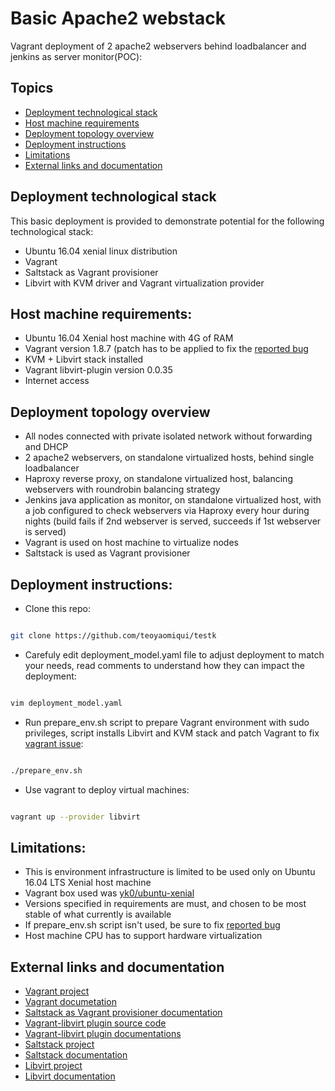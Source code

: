 Basic Apache2 webstack
======================
Vagrant deployment of 2 apache2 webservers behind loadbalancer and jenkins as server monitor(POC):

## Topics

- [Deployment technological stack](#deployment-technological-stack)
- [Host machine requirements](#host-machine-requirements)
- [Deployment topology overview](#deployment-topology-overview)
- [Deployment instructions](#deployment-instructions)
- [Limitations](#limitations)
- [External links and documentation](#external-links-and-documentation)

## Deployment technological stack
This basic deployment is provided to demonstrate potential for the following technological stack:
- Ubuntu 16.04 xenial linux distribution
- Vagrant
- Saltstack as Vagrant provisioner
- Libvirt with KVM driver and Vagrant virtualization provider

## Host machine requirements:
- Ubuntu 16.04 Xenial host machine with 4G of RAM
- Vagrant version 1.8.7 (patch has to be applied to fix the [reported bug](https://github.com/mitchellh/vagrant/issues/8005)
- KVM + Libvirt stack installed
- Vagrant libvirt-plugin version 0.0.35
- Internet access

## Deployment topology overview
- All nodes connected with private isolated network without forwarding and DHCP
- 2 apache2 webservers, on standalone virtualized hosts, behind single loadbalancer
- Haproxy reverse proxy, on standalone virtualized host, balancing webservers with roundrobin balancing strategy
- Jenkins java application as monitor, on standalone virtualized host, with a job configured to check webservers via Haproxy every hour during nights (build fails if 2nd webserver is served, succeeds if 1st webserver is served)
- Vagrant is used on host machine to virtualize nodes
- Saltstack is used as Vagrant provisioner

## Deployment instructions:
- Clone this repo:
```bash

git clone https://github.com/teoyaomiqui/testk
```
- Carefuly edit deployment_model.yaml file to adjust deployment to match your needs, read comments to understand how they can impact the deployment:
```bash

vim deployment_model.yaml
```
- Run prepare_env.sh script to prepare Vagrant environment with sudo privileges, script installs Libvirt and KVM stack and patch Vagrant to fix [vagrant issue](https://github.com/mitchellh/vagrant/issues/8005):
```bash

./prepare_env.sh
```
- Use vagrant to deploy virtual machines:
```bash

vagrant up --provider libvirt
```

## Limitations:
- This is environment infrastructure is limited to be used only on Ubuntu 16.04 LTS Xenial host machine
- Vagrant box used was [yk0/ubuntu-xenial](https://atlas.hashicorp.com/yk0/boxes/ubuntu-xenial)
- Versions specified in requirements are must, and chosen to be most stable of what currently is available
- If prepare_env.sh script isn't used, be sure to fix [reported bug](https://github.com/mitchellh/vagrant/issues/8005)
- Host machine CPU has to support hardware virtualization

## External links and documentation
- [Vagrant project](https://www.vagrantup.com/)
- [Vagrant documetation](https://www.vagrantup.com/docs/)
- [Saltstack as Vagrant provisioner documentation](https://www.vagrantup.com/docs/provisioning/salt.html)
- [Vagrant-libvirt plugin source code](https://github.com/vagrant-libvirt/vagrant-libvirt)
- [Vagrant-libvirt plugin documentations](https://github.com/vagrant-libvirt/vagrant-libvirt/blob/master/README.md)
- [Saltstack project](https://saltstack.com/)
- [Saltstack documentation](https://docs.saltstack.com/en/latest/)
- [Libvirt project](https://libvirt.org/)
- [Libvirt documentation](https://libvirt.org/docs.html)
